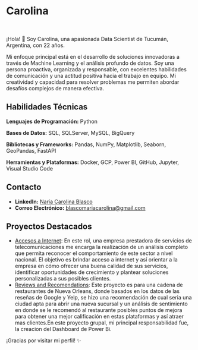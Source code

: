 
# Carolina

<br>

¡Hola! 👋 Soy Carolina, una apasionada Data Scientist de Tucumán, Argentina, con 22 años.

Mi enfoque principal está en el desarrollo de soluciones innovadoras a través de Machine Learning y el análisis profundo de datos. Soy una persona proactiva, organizada y responsable, con excelentes habilidades de comunicación y una actitud positiva hacia el trabajo en equipo. Mi creatividad y capacidad para resolver problemas me permiten abordar desafíos complejos de manera efectiva.

## Habilidades Técnicas

**Lenguajes de Programación:** Python

**Bases de Datos:** SQL, SQLServer, MySQL, BigQuery

**Bibliotecas y Frameworks:** Pandas, NumPy, Matplotlib, Seaborn, GeoPandas, FastAPI

**Herramientas y Plataformas:** Docker, GCP, Power BI, GitHub, Jupyter, Visual Studio Code

## Contacto

* **LinkedIn:** [Naría Carolina Blasco](https://www.linkedin.com/in/mar%C3%ADa-carolina-blasco-017330320/)
* **Correo Electrónico:** blascomariacarolina@gmail.com

## Proyectos Destacados

* [Accesos a Internet](https://github.com/Mcarolina25/PROYECTO_INDIVIDUAL2-master.git): En este rol, una empresa prestadora de servicios de telecomunicaciones me encarga la realización de un análisis completo que permita reconocer el comportamiento de este sector a nivel nacional. El objetivo es brindar acceso a internet y así orientar a la empresa en cómo ofrecer una buena calidad de sus servicios, identificar oportunidades de crecimiento y plantear soluciones personalizadas a sus posibles clientes.
* [Reviews and Recomendations](https://github.com/Mcarolina25/Proyecto-Final-Grupal.git): Este proyecto es para una cadena de restaurantes de Nueva Orleans, donde basados en los datos de las reseñas de Google y Yelp, se hizo una recomendación de cual seria una ciudad apta para abrir una nueva sucursal y un análisis de sentimiento en donde se le recomendó al restaurante posibles puntos de mejora para obtener una mejor calificación en estas plataformas y así atraer mas clientes.En este proyecto grupal, mi principal responsabilidad fue, la creacion del Dashboard de Power Bi.


¡Gracias por visitar mi perfil! ✨
